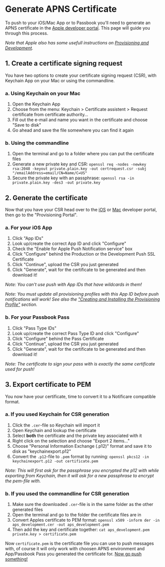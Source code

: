 # Generate APNS Certificate
To push to your iOS/Mac App or to Passbook you'll need to generate an APNS certificate in the [Apple developer portal](https://developer.apple.com/). This page will guide you through this process.

*Note that Apple also has some usefull instructions on [Provisioning and Development](http://developer.apple.com/library/ios/#documentation/NetworkingInternet/Conceptual/RemoteNotificationsPG/ProvisioningDevelopment/ProvisioningDevelopment.html#//apple_ref/doc/uid/TP40008194-CH104-SW1).*

## 1. Create a certificate signing request
You have two options to create your certificate signing request (CSR), with Keychain App on your Mac or using the commandline.

### a. Using Keychain on your Mac
1. Open the Keychain App
2. Choose from the menu: Keychain > Certificate assistent > Request certificate from certificate authority…
3. Fill out the e-mail and name you want in the certificate and choose "Save to disk"
4. Go ahead and save the file somewhere you can find it again

### b. Using the commandline
1. Open the terminal and go to a folder where you can put the certificate files
2. Generate a new private key and CSR: `openssl req -nodes -newkey rsa:2048 -keyout private.plain.key -out certrequest.csr -subj "/emailAddress=email/CN=Name/C=US"`
3. Secure the private key with an passphrase: `openssl rsa -in private.plain.key -des3 -out private.key`

## 2. Generate the certificate
Now that you have your CSR head over to the [iOS](https://developer.apple.com/ios) or [Mac](https://developer.apple.com/mac) developer portal, then go to the "Provisioning Portal".

### a. For your iOS App
1. Click "App IDs"
2. Look up/create the correct App ID and click "Configure"
3. Check the "Enable for Apple Push Notification service" box
4. Click "Configure" behind the Production or the Development Push SSL Certificate
5. Click "Continue", upload the CSR you just generated
6. Click "Generate", wait for the certificate to be generated and then download it!

*Note: You can't use push with App IDs that have wildcards in them!*

*Note: You must update all provisioning profiles with this App ID before push notifications will work! See also the ["Creating and Installing the Provisioning Profile"](http://developer.apple.com/library/ios/#documentation/NetworkingInternet/Conceptual/RemoteNotificationsPG/ProvisioningDevelopment/ProvisioningDevelopment.html%23//apple_ref/doc/uid/TP40008194-CH104-SW1) section.*

### b. For your Passbook Pass
1. Click "Pass Type IDs"
2. Look up/create the correct Pass Type ID and click "Configure"
4. Click "Configure" behind the Pass Certificate
5. Click "Continue", upload the CSR you just generated
6. Click "Generate", wait for the certificate to be generated and then download it!

*Note: The certificate to sign your pass with is exactly the same certificate used for push!*

## 3. Export certificate to PEM
You now have your certificate, time to convert it to a Notificare compatible format.

### a. If you used Keychain for CSR generation
1. Click the `.cer`-file so Keychain will import it
2. Open Keychain and lookup the certificate
3. Select **both** the certificate and the private key associated with it
4. Right click on the selection and choose "Export 2 items…"
5. Choose "Personal Information Exchange (.p12)" format and save it to disk as "keychainexport.p12"
6. Convert the `.p12`-file to `.pem` format by running: `openssl pkcs12 -in keychainexport.p12 -out certificate.pem`

*Note: This will first ask for the passphrase you encrypted the p12 with while exporting from Keychain, then it will ask for a new passphrase to encrypt the pem-file with.*

### b. If you used the commandline for CSR generation
1. Make sure the downloaded `.cer`-file is in the same folder as the other generated files
2. Open the terminal and go to the folder the certificate files are in
3. Convert Apples certificate to PEM format: `openssl x509 -inform der -in aps_development.cer -out aps_development.pem`
3. Then add the key and certificate together: `cat aps_development.pem private.key > certificate.pem`

Now `certificate.pem` is the certificate file you can use to push messages with, of course it will only work with choosen APNS environment and App/Passbook Pass you generated the certificate for. [Now go push something!](push.md)